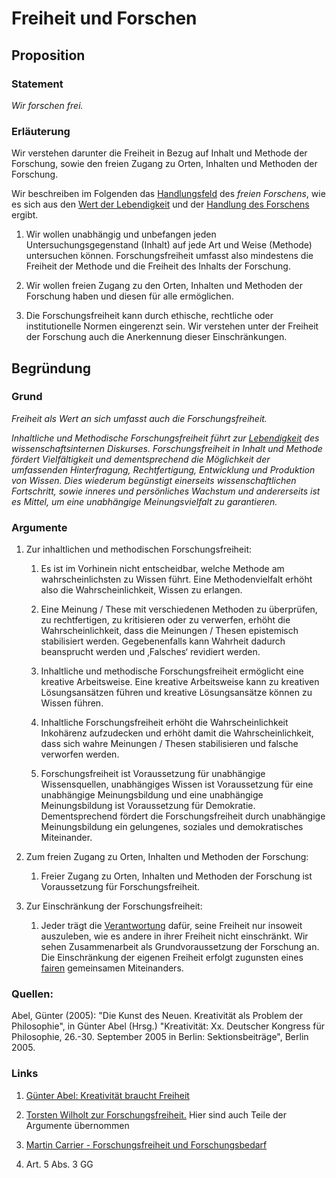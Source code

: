 <!---
   NAME - The NAME of this project is:
ethos

  FILE - The FILENAME of the current file is:
/v2a1.md

  CREATION - This project was CREATED on:
2017-01-28-16:15:00 UTC

  MODIFICATION - This project was last MODIFIED on:
2017-01-28-16:15:00 UTC

  VERSION - The current VERSION of this project is:
<git-commit-hash>-2017-01-28-16:15:00 UTC

  CREATOR(S) - This project was CREATED by:
Michael Czechowski, Martin Maga

  CONTACT - You can CONTACT the creator(s) or developer(s) of this project at:
E-Mail: mail@martinmaga.de

  COPYRIGHT - The COPYRIGHT holder of this project is:
COPYRIGHT (c) 2016 Martin Maga

  LICENSE - This project is LICENSED under the following license:
Martin Maga 2016 CC BY-SA 4.0 https://creativecommons.org

  SUBFILE – This is a SUBFILE! For more INFORMATION on this project go to:
/README.md
--->

# Freiheit und Forschen
## Proposition
### Statement
*Wir forschen frei.*

### Erläuterung
Wir verstehen darunter die Freiheit in Bezug auf Inhalt und Methode der Forschung, sowie den freien Zugang zu Orten, Inhalten und Methoden der Forschung.

Wir beschreiben im Folgenden das [Handlungsfeld](../synopsis/overview.md) des *freien Forschens*, wie es sich aus den [Wert der Lebendigkeit](../values/v2_freedom.md) und der [Handlung des Forschens](../actions/a1_research.md) ergibt.

1.  Wir wollen unabhängig und unbefangen jeden Untersuchungsgegenstand (Inhalt) auf jede Art und Weise (Methode) untersuchen können.
Forschungsfreiheit umfasst also mindestens die Freiheit der Methode und die Freiheit des Inhalts der Forschung.

2. Wir wollen freien Zugang zu den Orten, Inhalten und Methoden der Forschung haben und diesen für alle ermöglichen.

3. Die Forschungsfreiheit kann durch ethische, rechtliche oder institutionelle Normen eingerenzt sein.
Wir verstehen unter der Freiheit der Forschung auch die Anerkennung dieser Einschränkungen.

## Begründung
### Grund
*Freiheit als Wert an sich umfasst auch die Forschungsfreiheit.*

*Inhaltliche und Methodische Forschungsfreiheit führt zur [Lebendigkeit](.../contents/values/v3_liveliness.md) des wissenschaftsinternen Diskurses.
Forschungsfreiheit in Inhalt und Methode fördert Vielfältigkeit und dementsprechend die Möglichkeit der umfassenden Hinterfragung, Rechtfertigung, Entwicklung und Produktion von Wissen.
Dies wiederum begünstigt einerseits wissenschaftlichen Fortschritt, sowie inneres und persönliches Wachstum und andererseits ist es Mittel, um eine unabhängige Meinungsvielfalt zu garantieren.*

### Argumente
1. Zur inhaltlichen und methodischen Forschungsfreiheit:

    1. Es ist im Vorhinein nicht entscheidbar, welche Methode am wahrscheinlichsten zu Wissen führt. Eine Methodenvielfalt erhöht also die Wahrscheinlichkeit, Wissen zu erlangen.

    2. Eine Meinung / These mit verschiedenen Methoden zu überprüfen, zu rechtfertigen, zu kritisieren oder zu verwerfen, erhöht die Wahrscheinlichkeit, dass die Meinungen / Thesen epistemisch stabilisiert werden.
    Gegebenenfalls kann Wahrheit dadurch beansprucht werden und ‚Falsches‘ revidiert werden.

    3. Inhaltliche und methodische Forschungsfreiheit ermöglicht eine kreative Arbeitsweise.
    Eine kreative Arbeitsweise kann zu kreativen Lösungsansätzen führen und kreative Lösungsansätze können zu Wissen führen.

    4. Inhaltliche Forschungsfreiheit erhöht die Wahrscheinlichkeit Inkohärenz aufzudecken und erhöht damit die Wahrscheinlichkeit, dass sich wahre Meinungen / Thesen stabilisieren und falsche verworfen werden.

    5. Forschungsfreiheit ist Voraussetzung für unabhängige Wissensquellen, unabhängiges Wissen ist Voraussetzung für eine unabhängige Meinungsbildung und eine unabhängige Meinungsbildung ist Voraussetzung für Demokratie.
    Dementsprechend fördert die Forschungsfreiheit durch unabhängige Meinungsbildung ein gelungenes, soziales und demokratisches Miteinander.

2. Zum freien Zugang zu Orten, Inhalten und Methoden der Forschung:

    1. Freier Zugang zu Orten, Inhalten und Methoden der Forschung ist Voraussetzung für Forschungsfreiheit.

3. Zur Einschränkung der Forschungsfreiheit:

    1. Jeder trägt die [Verantwortung](../contents/values/v6_responsibility.md) dafür, seine Freiheit nur insoweit auszuleben, wie es andere in ihrer Freiheit nicht einschränkt.
    Wir sehen Zusammenarbeit als Grundvoraussetzung der Forschung an.
    Die Einschränkung der eigenen Freiheit erfolgt zugunsten eines [fairen](,,/contents/fields/v1a1.md) gemeinsamen Miteinanders.

### Quellen:
Abel, Günter (2005): "Die Kunst des Neuen. Kreativität als Problem der Philosophie", in Günter Abel (Hrsg.) "Kreativität: Xx. Deutscher Kongress für Philosophie, 26.-30. September 2005 in Berlin: Sektionsbeiträge", Berlin 2005.

### Links
1. [Günter Abel: Kreativität braucht Freiheit](http://www.uni-heidelberg.de/presse/ruca/ruca08-1/04.html)

2. [Torsten Wilholt zur Forschungsfreiheit.](http://www.forschung-und-lehre.de/wordpress/?p=12239) Hier sind auch Teile der Argumente übernommen

3. [Martin Carrier - Forschungsfreiheit und Forschungsbedarf](http://www.information-philosophie.de/?a=1&t=8449&n=2&y=4&c=125)

4. Art. 5  Abs. 3 GG
